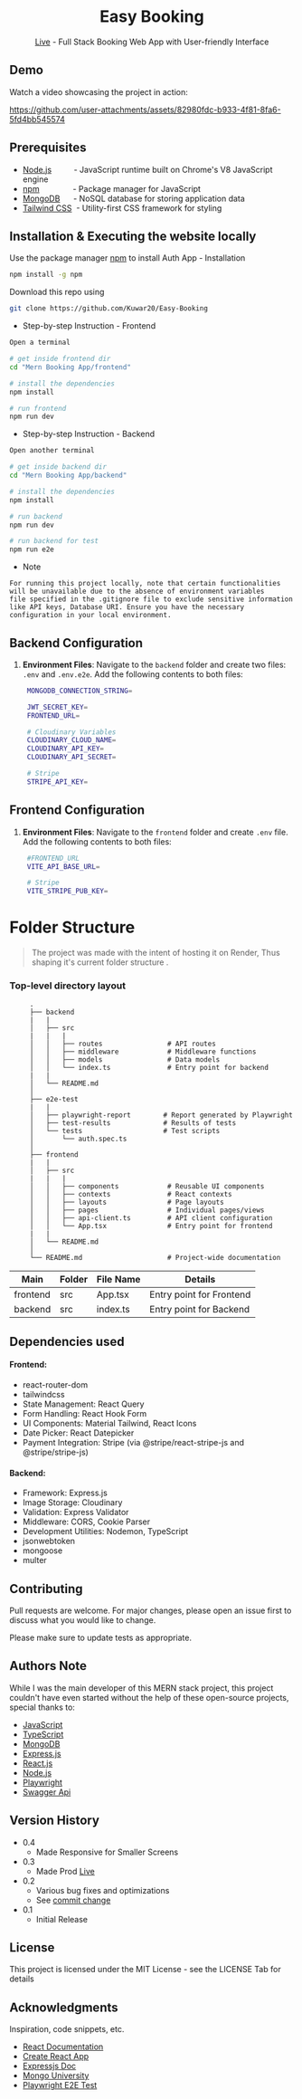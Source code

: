 <h1 align="center">Easy Booking</h1>

         
<p align="center">
  <a href="https://booking-app-p6i5.onrender.com/ " target="_blank">Live</a> - Full Stack Booking Web App with User-friendly Interface
</p>

## Demo

Watch a video showcasing the project in action: 



https://github.com/user-attachments/assets/82980fdc-b933-4f81-8fa6-5fd4bb545574


## Prerequisites


- [Node.js](https://nodejs.org/)&nbsp; &nbsp;&nbsp;&nbsp;&nbsp;&nbsp;&nbsp;&nbsp;&nbsp;- JavaScript runtime built on Chrome's V8 JavaScript engine
- [npm](https://www.npmjs.com/)&nbsp; &nbsp;&nbsp;&nbsp;&nbsp;&nbsp;&nbsp;&nbsp;&nbsp;&nbsp;&nbsp;&nbsp;&nbsp;&nbsp;- Package manager for JavaScript
- [MongoDB](https://www.mongodb.com/)&nbsp; &nbsp;&nbsp;&nbsp;  - NoSQL database for storing application data
- [Tailwind CSS](https://tailwindcss.com/)&nbsp; - Utility-first CSS framework for styling

## Installation & Executing the website locally

Use the package manager [npm](https://docs.npmjs.com/downloading-and-installing-node-js-and-npm) to install Auth App - Installation

```bash
npm install -g npm
```
Download this repo using
```bash
git clone https://github.com/Kuwar20/Easy-Booking
```

* Step-by-step Instruction - Frontend
```bash
Open a terminal

# get inside frontend dir 
cd "Mern Booking App/frontend"

# install the dependencies 
npm install

# run frontend
npm run dev
```


* Step-by-step Instruction - Backend
```bash
Open another terminal

# get inside backend dir
cd "Mern Booking App/backend"

# install the dependencies 
npm install

# run backend
npm run dev

# run backend for test
npm run e2e
```

* Note
```text
For running this project locally, note that certain functionalities will be unavailable due to the absence of environment variables
file specified in the .gitignore file to exclude sensitive information like API keys, Database URI. Ensure you have the necessary
configuration in your local environment.
```
## Backend Configuration

1. **Environment Files**: Navigate to the `backend` folder and create two files: `.env` and `.env.e2e`. Add the following contents to both files:

   ```bash
    MONGODB_CONNECTION_STRING=

    JWT_SECRET_KEY=
    FRONTEND_URL=

    # Cloudinary Variables
    CLOUDINARY_CLOUD_NAME=
    CLOUDINARY_API_KEY=
    CLOUDINARY_API_SECRET=

    # Stripe
    STRIPE_API_KEY=
    ```
## Frontend Configuration

1. **Environment Files**: Navigate to the `frontend` folder and create `.env` file. Add the following contents to both files:

   ```bash
    #FRONTEND_URL
    VITE_API_BASE_URL=

    # Stripe
    VITE_STRIPE_PUB_KEY=
    ``` 
Folder Structure 
============================

> The project was made with the intent of hosting it on Render, Thus shaping it's current folder structure .

### Top-level directory layout
         .
         ├── backend   
         |   |
         │   ├── src 
         |   |   |
         │   │   ├── routes                # API routes
         │   │   ├── middleware            # Middleware functions
         │   │   ├── models                # Data models
         │   │   └── index.ts              # Entry point for backend
         |   |
         │   └── README.md             
         │
         ├── e2e-test  
         |   |
         │   ├── playwright-report        # Report generated by Playwright
         │   ├── test-results             # Results of tests
         │   └── tests                    # Test scripts
         │       └── auth.spec.ts           
         │       
         ├── frontend
         |   |
         │   ├── src   
         |   |   |
         │   │   ├── components            # Reusable UI components
         │   │   ├── contexts              # React contexts
         │   │   ├── layouts               # Page layouts
         │   │   ├── pages                 # Individual pages/views
         │   │   ├── api-client.ts         # API client configuration
         │   │   └── App.tsx               # Entry point for frontend
         |   |
         │   └── README.md              
         │
         └── README.md                     # Project-wide documentation


| Main | Folder | File Name | Details 
|----|--------|------|-------|
| frontend  | src | App.tsx | Entry point for Frontend
| backend  | src | index.ts | Entry point for Backend

## Dependencies used

#### Frontend:
* react-router-dom
* tailwindcss
* State Management: React Query
* Form Handling: React Hook Form
* UI Components: Material Tailwind, React Icons
* Date Picker: React Datepicker
* Payment Integration: Stripe (via @stripe/react-stripe-js and @stripe/stripe-js)

#### Backend:


* Framework: Express.js
* Image Storage: Cloudinary
* Validation: Express Validator
* Middleware: CORS, Cookie Parser
* Development Utilities: Nodemon, TypeScript
* jsonwebtoken
* mongoose
* multer


## Contributing

Pull requests are welcome. For major changes, please open an issue first
to discuss what you would like to change.

Please make sure to update tests as appropriate.

  </tr>



## Authors Note

While I was the main developer of this MERN stack project, this project couldn't have even started without the help of these open-source projects, special thanks to:

- [JavaScript](https://www.javascript.com/)
- [TypeScript](https://www.typescriptlang.org/docs/handbook/typescript-in-5-minutes.html)
- [MongoDB](https://www.mongodb.com/)
- [Express.js](https://expressjs.com/)
- [React.js](https://reactjs.org/)
- [Node.js](https://nodejs.org/)
- [Playwright](https://playwright.dev/docs/writing-tests)
- [Swagger Api](https://swagger-autogen.github.io/docs/getting-started/quick-start/)


## Version History

* 0.4
    * Made Responsive for Smaller Screens
* 0.3
    * Made Prod [Live](https://booking-app-p6i5.onrender.com/)
* 0.2
    * Various bug fixes and optimizations
    * See [commit change](https://github.com/Kuwar20/Auth-fullstack-P-2/commits/main/) 
* 0.1
    * Initial Release

## License

This project is licensed under the MIT License - see the LICENSE Tab for details

## Acknowledgments

Inspiration, code snippets, etc.
* [React Documentation](https://react.dev/learn)
* [Create React App](https://create-react-app.dev/docs/getting-started)
* [Expressjs Doc](https://expressjs.com/en/starter/installing.html)
* [Mongo University](https://learn.mongodb.com/learning-paths/introduction-to-mongodb)
* [Playwright E2E Test](https://playwright.dev/docs/writing-tests)
